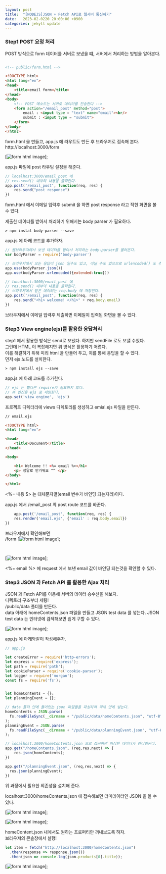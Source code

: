 ```yaml
---
layout: post
title:  "[NODEJS]JSON + Fetch API로 웹서버 통신하기"
date:   2023-02-0220 20:00:00 +0900
categories: jekyll update
---
```


### Step1 POST 요청 처리

POST 방식으로 form 데이터를 서버로 보냈을 떄, 서버에서 처리하는 방법을 알아본다. 

```html

<!-- public/form.html -->

<!DOCTYPE html>
<html lang="en">
<head>
    <title>email form</title>
</head>
<body>
    <!-- POST 메소드는 서버로 데이터를 전송한다 -->
    <form action="/email_post" method="post">
        email : <input type = "text" name="email"><br/>
        submit : <input type = "submit">
    </form> 
</body>
</html>
```   
form.html 을 만들고, app.js 에 라우트도 만든 후 브라우져로 접속해 본다.   
http://localhost:3000/form   

[![form html image](https://devrereg.github.io/assets/img/nodejs-fetchapi/formHtml.png)];

app.js 파일에 post 라우팅 설정을 해준다.

```javascript
// localhost:3000/email_post 에
// res.send() 내부의 내용을 출력한다.
app.post('/email_post', function(req, res) {
    res.send("post response")
})
```   

form.html 에서 이메일 입력후 submit 을 하면 post response 라고 적힌 화면을 볼 수 있다.   

제출한 데이터를 받아서 처리하기 위해서는 body parser 가 필요하다.

```shell
> npm instal body-parser --save
```   

app.js 에 아래 코드를 추가하자.   

```javascript
// 웹브라우저에서 보낸 데이터를 받아서 처리하는 body-parser를 불러온다.
var bodyParser = require('body-parser')

// 브라우저에서 오는 응답이 json 일수도 있고, 아닐 수도 있으므로 urlencoded() 도 추가한다.
app.use(bodyParser.json())
app.use(bodyParser.urlencoded({extended:true}))

// localhost:3000/email_post 에
// res.send() 내부의 내용을 출력한다.
// 브라우저에서 받은 데이터는 req.body 에 저장된다.
app.post('/email_post', function(req, res) {
    res.send("<h1> welcome! </h1>" + req.body.email)
})
```   
브라우져에서 이메일 입력후 제출하면 이메일이 입력된 화면을 볼 수 있다.


### Step3 View engine(ejs)를 활용한 응답처리   

step1 에서 활용한 방식은 send로 보냈다. 하지만 sendFile 로도 보낼 수있다.   
그런데 HTML 이 복잡해지면 위 방식은 활용하기 어렵다.   
이를 해결하기 위해 미리 html 을 만들어 두고, 이를 통해 응답을 할 수 있다.   
먼저 ejs 노드를 설치한다.   

```shell
> npm install ejs --save
```   
 app.js 에 아래 코드를 추가한다.


```javascript
// ejs 는 별다른 require가 필요하지 않다.
// 뷰 엔진을 ejs 로 세팅한다.
app.set('view engine', 'ejs')
```   

프로젝트 디렉터리에 views 디렉토리를 생성하고 emial.ejs 파일을 만든다.

```html
// email.ejs

<!DOCTYPE html>
<html lang="en">

<head>
    <title>Document</title>
</head>

<body>

    <h1> Welcome !! <%= email %></h1>
    <p> 정말로 반가워요 ^^ </p>
</body>

</html>
```   
<%= 내용 $> 는 대체문자열(email 변수가 바인딩 되는자리)이다.   

app.js 에서 /email_post 의 post route 코드를 바꾼다.   

```javascript
    app.post('/email_post', function(req, res) {
    res.render('email.ejs', {'email' : req.body.email})
})
```   
브라우져에서 확인해보면   
/form
[![form html image](https://devrereg.github.io/assets/img/nodejs-fetchapi/formHtml.png)];

<br />

[![form html image](https://devrereg.github.io/assets/img/nodejs-fetchapi/post_email.png)];  

<%= email %> 에 request 에서 보낸 email 값이 바인딩 되는것을 확인할 수 있다.   


### Step3 JSON 과 Fetch API 를 활용한 Ajax 처리  

JSON 과 Fetch API를 이용해 서버의 데이터 송수신을 해보자.   
디렉토리 구조부터 세팅!   
/public/data 폴더를 만든다.   
data 아래에 homeContents.json 파일을 만들고 JSON test data 를 넣는다. 
JSON test data 는 인터넷에 검색해보면 쉽게 구할 수 있다.

[![form html image](https://devrereg.github.io/assets/img/nodejs-fetchapi/directory_architect.png)];   

app.js 에 아래와같이 작성해주자.
```javascript
// app.js

let createError = require('http-errors');
let express = require('express');
let path = require('path');
let cookieParser = require('cookie-parser');
let logger = require('morgan');
const fs = require('fs');


let homeContents = {};
let planningEvent = {};

// data 폴더 안에 들어있는 json 파일들을 파싱하여 객체 안에 넣는다.
homeContents = JSON.parse(
  fs.readFileSync(__dirname + "/public/data/homeContents.json", "utf-8")
);
planningEvent = JSON.parse(
  fs.readFileSync(__dirname + "/public/data/planningEvent.json", "utf-8")
);

// localhost:3000/homeContents.json 으로 접근하면 파싱한 데이터가 렌더링된다. 
app.get("/homeContents.json", (req,res,next) => {
    res.json(homeContents);
})

app.get("/planningEvent.json", (req,res,next) => {
  res.json(planningEvent);
})
```   
위 과정에서 필요한 의존성을 설치해 준다.   

localhost:3000/homeContents.json 에 접속해보면 더미데이터인 JSON 을 볼 수 있다.   

[![form html image](https://devrereg.github.io/assets/img/nodejs-fetchapi/directory_architect.png)];   

[![form html image](https://devrereg.github.io/assets/img/nodejs-fetchapi/home_contents_json.png)];   




homeContent.json 내에서도 원하는 프로퍼티만 꺼내보도록 하자.   
브라우져의 콘솔창에서 실행!   
```javascript
let item = fetch("http://localhost:3000/homeContents.json")	
  .then(response => response.json())						
  .then(json => console.log(json.products[0].title));
```

[![form html image](https://devrereg.github.io/assets/img/nodejs-fetchapi/console_capture.png)];   